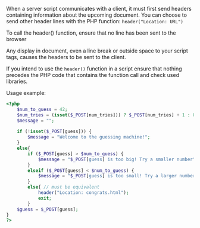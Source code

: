 When a server script communicates with a client, it must first send headers containing information about the upcoming document. 
You can choose to send other header lines with the PHP function: `header("Location: URL")`

To call the header() function, ensure that no line has been sent to the browser

Any display in document, even a line break or outside space to your script tags, causes the headers to be sent to the client.

If you intend to use the `header()` function in a script ensure that nothing precedes the PHP code that contains the function call and check used libraries.

Usage example:
```php
<?php
	$num_to_guess = 42;
	$num_tries = (isset($_POST[num_tries])) ? $_POST[num_tries] + 1 : 0;
	$message = "";
	
	if (!isset($_POST[guess])) {
		$message = "Welcome to the guessing machine!";
	}
	else{
		if ($_POST[guess] > $num_to_guess) {
			$message = "$_POST[guess] is too big! Try a smaller number";
		} 
		elseif ($_POST[guess] < $num_to_guess) {
			$message = "$_POST[guess] is too small! Try a larger number";
		} 
		else{ // must be equivalent
			header("Location: congrats.html");
			exit;
		}
	$guess = $_POST[guess];
}
?>
```